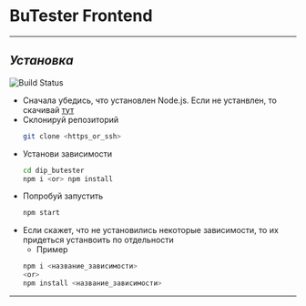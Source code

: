 # BuTester Frontend
---
## _Установка_

![Build Status]()
- Сначала убедись, что установлен Node.js. Если не устанвлен, то скачивай [тут](https://nodejs.org/en/download/current)
- Склонируй репозиторий
    ```sh
    git clone <https_or_ssh>
    ```
- Установи зависимости
    ```sh
    cd dip_butester
    npm i <or> npm install
    ```
- Попробуй запустить 
    ```sh
    npm start
    ```
- Если скажет, что не установились некоторые зависимости, то их придеться устанвоить по отдельности
    - Пример
    ```sh
    npm i <название_зависимости>
    <or>
    npm install <название_зависимости>
    ```
---